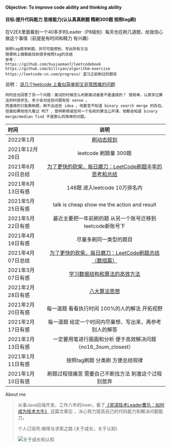 
#### Objective: To improve code ability and thinking ability
#### 目标:提升代码能力 思维能力(认认真真刷题 精刷300题 按照tag刷)
在V2EX里面看到一个40多岁的Leader（P8级别）每天也在刷几道题，给我信心做这个事情（前提是有时间和精力 有兴趣）
```
按照tag顺序刷题，并尽可能想到、写出所有方法
随便网上搜都能找到很多按照tag的总结
参考：
https://github.com/huxiaoman7/leetcodebook
https://github.com/billryan/algorithm-exercise
https://leetcode-cn.com/progress/ 温习之前刷过的题目
```

说明：
[说几个leetcode 上看似简单却又非常困难的问题](https://v2ex.com/t/723418#reply10)
```
同时这也回答了另一个问题：面试的时候怎么判断面试者是不是速成的？ 很简单，认真学过算法的科班学生，多少会对这些问题有些 sense 。
而速成的只能靠刷题，刷不出这些 idea 。他甚至不知道 binary search merge 的存在。
但是如果他但凡看过 MIT 、普林斯顿或任何一个名校的算法公开课，他都会知道 binary merge/median find 不是那么的简单的问题。
```
| 时间      | 说明 |   
| :--------- | :--: | 
|   2022年1月   | [刷动态规划](https://leetcode.com/discuss/general-discussion/458695/dynamic-programming-patterns) |
|   2021年12月26日   | leetcode 刷题量 300题 |
|   2021年6月20日总结   |  [为了更快的砍柴，每日磨刀：LeetCode刷题半年的思考和总结](https://mp.weixin.qq.com/s/0YqBCiTcRtk6hijGE7RfOw)  |
|   2021年6月13日有感   | 148题 进入leetcode 10万排名内 |
|   2021年5月25日有感   | talk is cheap show me the action and result |
|   2021年5月22日有感   | 最近主要把一年前刷的题 从另一个账号迁移到leetcode新账号下 |
|   2021年4月16日有感   | 尽量多刷同一类型的题目 |
|   2021年4月07日总结   |  [为了更快的砍柴，每日磨刀：LeetCode刷题总结（数组篇）](https://mp.weixin.qq.com/s/Av3wcmu3vUCT3QTi7luk2Q)  |
| 2021年3月07日有感 |  [学习数据结构和算法的高效方法](https://github.com/labuladong/fucking-algorithm/blob/master/算法思维系列/学习数据结构和算法的高效方法.md)  |
| 2021年2月28日有感 |  [八大算法思想](https://www.huaweicloud.com/articles/1bce95370dbe6348fe3f277968cf078c.html)  |
|2021年2月20日有感|每一道题 看看执行时间 100%的人的解法 开拓视野|
|2021年2月17日有感|每一道题 给定一个时间内尽量想、写出来，再参考别人的解答|
|2021年2月13日有感|一定要用笔进行画画和分析 便于高效解决问题 （no16_3sum_closest）|
|2021年1月11日有感|按照tag刷题 分类刷 方便总结规律|
|2021年1月10日有感|刷题过程很痛苦 需要自己不断找方法 刺激这个过程 别放弃|

About me
> 从事Java后端开发，工作八年的loser。看了[《资深技术Leader曹乐：如何成为技术大牛》](https://mp.weixin.qq.com/s/PpesrPQ6y0s1gtLOC3jeAQ) 这篇文章后 ，决心努力提高自己的代码能力和解决问题能力。
>
> 个人订阅号:熵增与求索之路 (关于成长，关于认知)
>
>![关于成长和认知](https://static01.imgkr.com/temp/6b84a41bd5e54585876f33e9baffc7b7.jpg)
